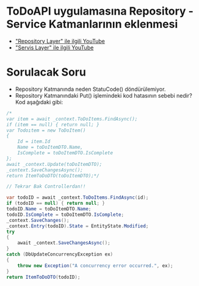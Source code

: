 # ToDoAPI uygulamasına Repository - Service Katmanlarının eklenmesi 
- <a href="https://www.youtube.com/watch?v=6vsONJla1Fk&ab_channel=TeddySmith">"Repository Layer" ile ilgili YouTube</a>
- <a href="https://www.youtube.com/watch?v=C0IH93yKLyA&ab_channel=SingletonSean">"Servis Layer" ile ilgili YouTube</a>

# Sorulacak Soru 
- Repository Katmanında neden StatuCode() döndürülemiyor.
- Repository Katmanındaki Put() işlemindeki kod hatasının sebebi nedir? Kod aşağıdaki gibi:
```csharp
/*
var item = await _context.ToDoItems.FindAsync();
if (item == null) { return null; }
var Todoıtem = new ToDoItem()
{
    Id = item.Id
    Name = toDoItemDTO.Name,
    IsComplete = toDoItemDTO.IsComplete
};
await _context.Update(toDoItemDTO);
_context.SaveChangesAsync();
return ItemToDoDTO(toDoItemDTO);*/

// Tekrar Bak Controllerdan!!

var todoID = await _context.ToDoItems.FindAsync(id); 
if (todoID == null) { return null; }
todoID.Name = toDoItemDTO.Name;
todoID.IsComplete = toDoItemDTO.IsComplete;
_context.SaveChanges();
_context.Entry(todoID).State = EntityState.Modified;
try
{
    await _context.SaveChangesAsync();
}
catch (DbUpdateConcurrencyException ex)
{
    throw new Exception("A concurrency error occurred.", ex);
}
return ItemToDoDTO(todoID);
```
